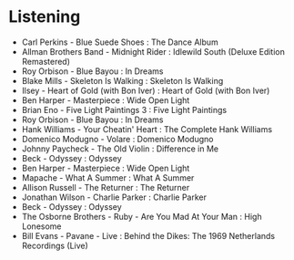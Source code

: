 # Listening

- Carl Perkins - Blue Suede Shoes : The Dance Album
- Allman Brothers Band - Midnight Rider : Idlewild South (Deluxe Edition Remastered)
- Roy Orbison - Blue Bayou : In Dreams
- Blake Mills - Skeleton Is Walking : Skeleton Is Walking
- Ilsey - Heart of Gold (with Bon Iver) : Heart of Gold (with Bon Iver)
- Ben Harper - Masterpiece : Wide Open Light
- Brian Eno - Five Light Paintings 3 : Five Light Paintings
- Roy Orbison - Blue Bayou : In Dreams
- Hank Williams - Your Cheatin' Heart : The Complete Hank Williams
- Domenico Modugno - Volare : Domenico Modugno
- Johnny Paycheck - The Old Violin : Difference in Me
- Beck - Odyssey : Odyssey
- Ben Harper - Masterpiece : Wide Open Light
- Mapache - What A Summer : What A Summer
- Allison Russell - The Returner : The Returner
- Jonathan Wilson - Charlie Parker : Charlie Parker
- Beck - Odyssey : Odyssey
- The Osborne Brothers - Ruby - Are You Mad At Your Man : High Lonesome
- Bill Evans - Pavane - Live : Behind the Dikes: The 1969 Netherlands Recordings (Live)